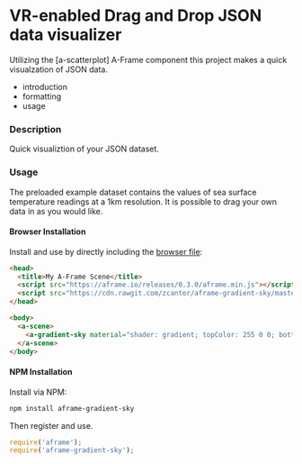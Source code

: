 # VR-enabled Drag and Drop JSON data visualizer
Utilizing the [a-scatterplot] A-Frame component this project makes a quick visualzation of JSON data.


- introduction
- formatting
- usage



### Description

Quick visualiztion of your JSON dataset. 

### Usage

The preloaded example dataset contains the values of sea surface temperature readings at a 1km resolution. It is possible to drag your own data in as you would like.


#### Browser Installation

Install and use by directly including the [browser file](dist):

```html
<head>
  <title>My A-Frame Scene</title>
  <script src="https://aframe.io/releases/0.3.0/aframe.min.js"></script>
  <script src="https://cdn.rawgit.com/zcanter/aframe-gradient-sky/master/dist/gradientsky.min.js"></script>
</head>

<body>
  <a-scene>
    <a-gradient-sky material="shader: gradient; topColor: 255 0 0; bottomColor: 0 121 255;"></a-gradient-sky>
  </a-scene>
</body>
```

#### NPM Installation

Install via NPM:

```bash
npm install aframe-gradient-sky
```

Then register and use.

```js
require('aframe');
require('aframe-gradient-sky');
